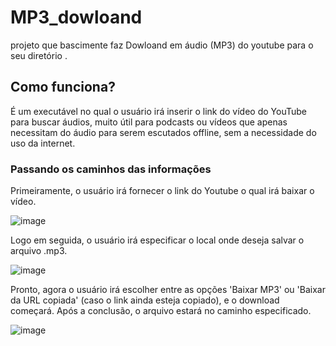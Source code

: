 # MP3_dowloand
projeto que bascimente faz Dowloand em áudio (MP3) do youtube para o seu diretório . 


## Como funciona?

É um executável no qual o usuário irá inserir o link do vídeo do YouTube para buscar áudios, muito útil para podcasts ou vídeos que apenas necessitam do áudio para serem escutados offline, sem a necessidade do uso da internet.

### Passando os caminhos das informações

Primeiramente, o usuário irá fornecer o link do Youtube o qual irá baixar o vídeo. 

![image](https://github.com/Rogerio-Nascimento/MP3_dowloand/assets/87660080/c563a6b9-fa1c-43d3-b767-2e1dd815528d)


Logo em seguida, o usuário irá especificar o local onde deseja salvar o arquivo .mp3.

![image](https://github.com/Rogerio-Nascimento/MP3_dowloand/assets/87660080/2f28121e-0b30-43a8-9a1c-4e70262209dc)

Pronto, agora o usuário irá escolher entre as opções 'Baixar MP3' ou 'Baixar da URL copiada' (caso o link ainda esteja copiado), e o download começará. Após a conclusão, o arquivo estará no caminho especificado.

![image](https://github.com/Rogerio-Nascimento/MP3_dowloand/assets/87660080/925e3355-59a0-4c7f-9622-51069d761dae)
